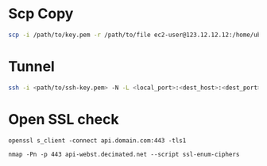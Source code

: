 # Scp Copy
```bash
scp -i /path/to/key.pem -r /path/to/file ec2-user@123.12.12.12:/home/ubuntu/
```
# Tunnel
```bash
ssh -i <path/to/ssh-key.pem> -N -L <local_port>:<dest_host>:<dest_port> <user_ubuntu>@<ipaddr1.1.1.1>
```
# Open SSL check
`openssl s_client -connect api.domain.com:443 -tls1`

`nmap -Pn -p 443 api-webst.decimated.net --script ssl-enum-ciphers`

